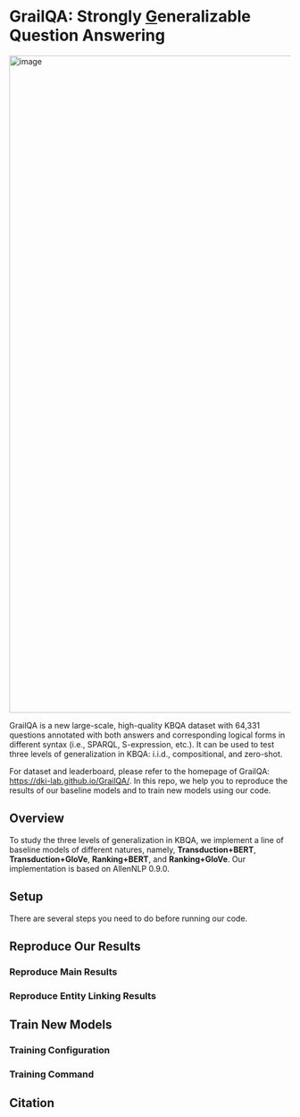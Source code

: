 # GrailQA: Strongly <ins>G</ins>ene**ra**l**i**zab**l**e Question Answering
<img width="1175" alt="image" src="https://user-images.githubusercontent.com/15921425/110228546-f2193380-7ecf-11eb-8cbd-c5097a064ee4.png">

GrailQA is a new large-scale, high-quality KBQA dataset with 64,331 questions annotated with both answers and corresponding logical forms in different syntax (i.e., SPARQL, S-expression, etc.). It can be used to test three levels of generalization in KBQA: i.i.d., compositional, and zero-shot.

For dataset and leaderboard, please refer to the homepage of GrailQA: https://dki-lab.github.io/GrailQA/. In this repo, we help you to reproduce the results of our baseline models and to train new models using our code.

## Overview
To study the three levels of generalization in KBQA, we implement a line of baseline models of different natures, namely, **Transduction+BERT**, **Transduction+GloVe**, **Ranking+BERT**, and **Ranking+GloVe**. Our implementation is based on AllenNLP 0.9.0. 

## Setup
There are several steps you need to do before running our code.


## Reproduce Our Results
### Reproduce Main Results
### Reproduce Entity Linking Results


## Train New Models
### Training Configuration
### Training Command

## Citation
